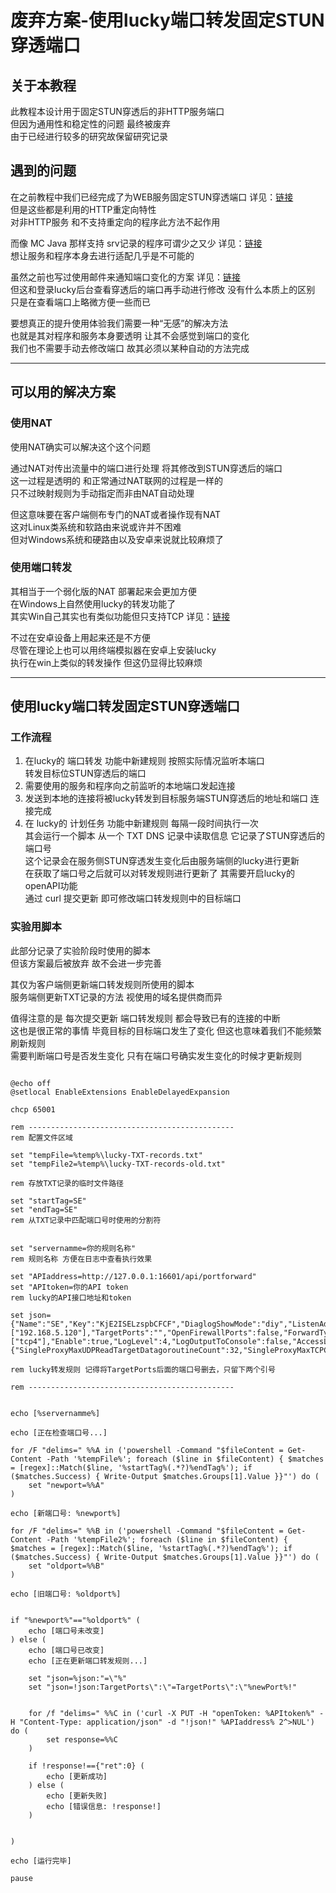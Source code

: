 # 废弃方案-使用lucky端口转发固定STUN穿透端口

## 关于本教程

此教程本设计用于固定STUN穿透后的非HTTP服务端口  
但因为通用性和稳定性的问题 最终被废弃  
由于已经进行较多的研究故保留研究记录  

## 遇到的问题

在之前教程中我们已经完成了为WEB服务固定STUN穿透端口  详见：[链接](../../文章/lucky-STUN系列/stun-web服务-CF.md)  
但是这些都是利用的HTTP重定向特性  
对非HTTP服务 和不支持重定向的程序此方法不起作用  

而像 MC Java 那样支持 srv记录的程序可谓少之又少 详见：[链接](https://www.bilibili.com/read/cv31482590/)  
想让服务和程序本身去进行适配几乎是不可能的  

虽然之前也写过使用邮件来通知端口变化的方案  详见：[链接](https://www.bilibili.com/read/cv34705222/)  
但这和登录lucky后台查看穿透后的端口再手动进行修改 没有什么本质上的区别  
只是在查看端口上略微方便一些而已  

要想真正的提升使用体验我们需要一种“无感”的解决方法  
也就是其对程序和服务本身要透明 让其不会感觉到端口的变化  
我们也不需要手动去修改端口 故其必须以某种自动的方法完成  


---

## 可以用的解决方案  


### 使用NAT

使用NAT确实可以解决这个这个问题  

通过NAT对传出流量中的端口进行处理 将其修改到STUN穿透后的端口  
这一过程是透明的 和正常通过NAT联网的过程是一样的  
只不过映射规则为手动指定而非由NAT自动处理  

但这意味要在客户端侧布专门的NAT或者操作现有NAT  
这对Linux类系统和软路由来说或许并不困难  
但对Windows系统和硬路由以及安卓来说就比较麻烦了  

### 使用端口转发

其相当于一个弱化版的NAT 部署起来会更加方便  
在Windows上自然使用lucky的转发功能了  
其实Win自己其实也有类似功能但只支持TCP 详见：[链接](https://www.bilibili.com/read/cv36203459/)  

不过在安卓设备上用起来还是不方便  
尽管在理论上也可以用终端模拟器在安卓上安装lucky  
执行在win上类似的转发操作 但这仍显得比较麻烦  


---

## 使用lucky端口转发固定STUN穿透端口


### 工作流程

1. 在lucky的 端口转发 功能中新建规则 按照实际情况监听本端口  
   转发目标位STUN穿透后的端口  
2. 需要使用的服务和程序向之前监听的本地端口发起连接  
3. 发送到本地的连接将被lucky转发到目标服务端STUN穿透后的地址和端口 连接完成  
4. 在 lucky的 计划任务 功能中新建规则 每隔一段时间执行一次  
   其会运行一个脚本 从一个 TXT DNS 记录中读取信息 它记录了STUN穿透后的端口号  
   这个记录会在服务侧STUN穿透发生变化后由服务端侧的lucky进行更新  
   在获取了端口号之后就可以对转发规则进行更新了 其需要开启lucky的 openAPI功能  
   通过 curl 提交更新 即可修改端口转发规则中的目标端口  


### 实验用脚本 

此部分记录了实验阶段时使用的脚本  
但该方案最后被放弃 故不会进一步完善  

其仅为客户端侧更新端口转发规则所使用的脚本  
服务端侧更新TXT记录的方法 视使用的域名提供商而异  

值得注意的是 每次提交更新 端口转发规则 都会导致已有的连接的中断  
这也是很正常的事情 毕竟目标的目标端口发生了变化 但这也意味着我们不能频繁刷新规则  
需要判断端口号是否发生变化 只有在端口号确实发生变化的时候才更新规则  


```

@echo off
@setlocal EnableExtensions EnableDelayedExpansion

chcp 65001

rem ----------------------------------------------
rem 配置文件区域

set "tempFile=%temp%\lucky-TXT-records.txt"
set "tempFile2=%temp%\lucky-TXT-records-old.txt"

rem 存放TXT记录的临时文件路径

set "startTag=SE"
set "endTag=SE"
rem 从TXT记录中匹配端口号时使用的分割符


set "servernamme=你的规则名称"
rem 规则名称 方便在日志中查看执行效果

set "APIaddress=http://127.0.0.1:16601/api/portforward"
set "APItoken=你的API token
rem lucky的API接口地址和token

set json={"Name":"SE","Key":"KjE2ISELzspbCFCF","DiaglogShowMode":"diy","ListenAddress":"127.0.0.1","ListenPorts":"5555","TargetAddressList":["192.168.5.120"],"TargetPorts":"","OpenFirewallPorts":false,"ForwardTypes":["tcp4"],"Enable":true,"LogLevel":4,"LogOutputToConsole":false,"AccessLogMaxNum":128,"WebListShowLastLogMaxCount":20,"Options":{"SingleProxyMaxUDPReadTargetDatagoroutineCount":32,"SingleProxyMaxTCPConnections":256,"UDPPackageSize":1500,"UDPShortMode":false,"SafeMode":"blacklist"},"TrafficIn":0,"TrafficOut":0,"TCPCurrentConnections":0,"UDPCurrentConnections":0,"State":""}

rem lucky转发规则 记得将TargetPorts后面的端口号删去，只留下两个引号

rem ----------------------------------------------


echo [%servernamme%]

echo [正在检查端口号...]

for /F "delims=" %%A in ('powershell -Command "$fileContent = Get-Content -Path '%tempFile%'; foreach ($line in $fileContent) { $matches = [regex]::Match($line, '%startTag%(.*?)%endTag%'); if ($matches.Success) { Write-Output $matches.Groups[1].Value }}"') do (
    set "newport=%%A"
)

echo [新端口号: %newport%]

for /F "delims=" %%B in ('powershell -Command "$fileContent = Get-Content -Path '%tempFile2%'; foreach ($line in $fileContent) { $matches = [regex]::Match($line, '%startTag%(.*?)%endTag%'); if ($matches.Success) { Write-Output $matches.Groups[1].Value }}"') do (
    set "oldport=%%B"
)

echo [旧端口号: %oldport%]


if "%newport%"=="%oldport%" (
    echo [端口号未改变]
) else (
    echo [端口号已改变]
    echo [正在更新端口转发规则...]
    
    set "json=%json:"=\"%"
    set "json=!json:TargetPorts\":\"=TargetPorts\":\"%newPort%!"
    
    
    for /f "delims=" %%C in ('curl -X PUT -H "openToken: %APItoken%" -H "Content-Type: application/json" -d "!json!" %APIaddress% 2^>NUL') do (
        set response=%%C
    )
    
    if !response!=={"ret":0} (
        echo [更新成功]
    ) else (
        echo [更新失败]
        echo [错误信息: !response!]
    )
    

)

echo [运行完毕]

pause

```


